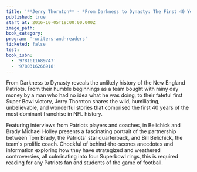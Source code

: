 ```yaml
---
title: '**Jerry Thornton** - *From Darkness to Dynasty: The First 40 Years of the New England Patriots* **Michael Holley** - *Belichick and Brady: Two Men, the Patriots, and How They Revolutionized Football*'
published: true
start_at: 2016-10-05T19:00:00.000Z
image_path:
book_category:
program: '-writers-and-readers'
ticketed: false
test:
book_isbn:
  - '9781611689747'
  - '9780316266918'
---
```



From Darkness to Dynasty reveals the unlikely history of the New England Patriots. From their humble beginnings as a team bought with rainy day money by a man who had no idea what he was doing, to their fateful first Super Bowl victory, Jerry Thornton shares the wild, humiliating, unbelievable, and wonderful stories that comprised the first 40 years of the most dominant franchise in NFL history.

Featuring interviews from Patriots players and coaches, in Belichick and Brady Michael Holley presents a fascinating portrait of the partnership between Tom Brady, the Patriots' star quarterback, and Bill Belichick, the team's prolific coach. Chockful of behind-the-scenes anecdotes and information exploring how they have strategized and weathered controversies, all culminating into four Superbowl rings, this is required reading for any Patriots fan and students of the game of football.